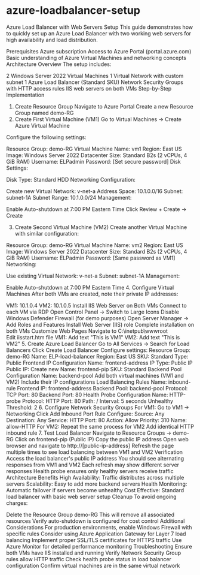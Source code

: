 # azure-loadbalancer-setup
Azure Load Balancer with Web Servers Setup
This guide demonstrates how to quickly set up an Azure Load Balancer with two working web servers for high availability and load distribution.

Prerequisites
Azure subscription
Access to Azure Portal (portal.azure.com)
Basic understanding of Azure Virtual Machines and networking concepts
Architecture Overview
The setup includes:

2 Windows Server 2022 Virtual Machines
1 Virtual Network with custom subnet
1 Azure Load Balancer (Standard SKU)
Network Security Groups with HTTP access rules
IIS web servers on both VMs
Step-by-Step Implementation
1. Create Resource Group
Navigate to Azure Portal
Create a new Resource Group named demo-RG
2. Create First Virtual Machine (VM1)
Go to Virtual Machines → Create Azure Virtual Machine

Configure the following settings:

Resource Group: demo-RG
Virtual Machine Name: vm1
Region: East US
Image: Windows Server 2022 Datacenter
Size: Standard B2s (2 vCPUs, 4 GiB RAM)
Username: ELPadmin
Password: [Set secure password]
Disk Settings:

Disk Type: Standard HDD
Networking Configuration:

Create new Virtual Network: v-net-a
Address Space: 10.1.0.0/16
Subnet: subnet-1A
Subnet Range: 10.1.0.0/24
Management:

Enable Auto-shutdown at 7:00 PM Eastern Time
Click Review + Create → Create

3. Create Second Virtual Machine (VM2)
Create another Virtual Machine with similar configuration:

Resource Group: demo-RG
Virtual Machine Name: vm2
Region: East US
Image: Windows Server 2022 Datacenter
Size: Standard B2s (2 vCPUs, 4 GiB RAM)
Username: ELPadmin
Password: [Same password as VM1]
Networking:

Use existing Virtual Network: v-net-a
Subnet: subnet-1A
Management:

Enable Auto-shutdown at 7:00 PM Eastern Time
4. Configure Virtual Machines
After both VMs are created, note their private IP addresses:

VM1: 10.1.0.4
VM2: 10.1.0.5
Install IIS Web Server on Both VMs
Connect to each VM via RDP
Open Control Panel → Switch to Large Icons
Disable Windows Defender Firewall (for demo purposes)
Open Server Manager → Add Roles and Features
Install Web Server (IIS) role
Complete installation on both VMs
Customize Web Pages
Navigate to C:\inetpub\wwwroot\
Edit iisstart.htm file
VM1: Add text "This is VM1"
VM2: Add text "This is VM2"
5. Create Azure Load Balancer
Go to All Services → Search for Load Balancers
Click Create Load Balancer
Configure settings:
Resource Group: demo-RG
Name: ELP-load-balancer
Region: East US
SKU: Standard
Type: Public
Frontend IP Configuration
Name: frontend-address
IP Type: Public IP
Public IP: Create new
Name: frontend-pip
SKU: Standard
Backend Pool Configuration
Name: backend-pool
Add both virtual machines (VM1 and VM2)
Include their IP configurations
Load Balancing Rules
Name: inbound-rule
Frontend IP: frontend-address
Backend Pool: backend-pool
Protocol: TCP
Port: 80
Backend Port: 80
Health Probe Configuration
Name: HTTP-probe
Protocol: HTTP
Port: 80
Path: /
Interval: 5 seconds
Unhealthy Threshold: 2
6. Configure Network Security Groups
For VM1:
Go to VM1 → Networking
Click Add Inbound Port Rule
Configure:
Source: Any
Destination: Any
Service: HTTP
Port: 80
Action: Allow
Priority: 310
Name: allow-HTTP
For VM2:
Repeat the same process for VM2
Add identical HTTP inbound rule
7. Test Load Balancer
Navigate to Resource Groups → demo-RG
Click on frontend-pip (Public IP)
Copy the public IP address
Open web browser and navigate to http://[public-ip-address]
Refresh the page multiple times to see load balancing between VM1 and VM2
Verification
Access the load balancer's public IP address
You should see alternating responses from VM1 and VM2
Each refresh may show different server responses
Health probe ensures only healthy servers receive traffic
Architecture Benefits
High Availability: Traffic distributes across multiple servers
Scalability: Easy to add more backend servers
Health Monitoring: Automatic failover if servers become unhealthy
Cost Effective: Standard load balancer with basic web server setup
Cleanup
To avoid ongoing charges:

Delete the Resource Group demo-RG
This will remove all associated resources
Verify auto-shutdown is configured for cost control
Additional Considerations
For production environments, enable Windows Firewall with specific rules
Consider using Azure Application Gateway for Layer 7 load balancing
Implement proper SSL/TLS certificates for HTTPS traffic
Use Azure Monitor for detailed performance monitoring
Troubleshooting
Ensure both VMs have IIS installed and running
Verify Network Security Group rules allow HTTP traffic
Check health probe status in load balancer configuration
Confirm virtual machines are in the same virtual network
